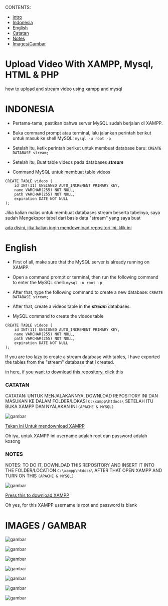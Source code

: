 CONTENTS:

- [intro](https://github.com/Xnuvers007/uploadvideosXAMPP#upload-video-with-xampp-mysql-html--php)
- [Indonesia](https://github.com/Xnuvers007/uploadvideosXAMPP#indonesia)
- [English](https://github.com/Xnuvers007/uploadvideosXAMPP#english)
- [Catatan](https://github.com/Xnuvers007/uploadvideosXAMPP#catatan)
- [Notes](https://github.com/Xnuvers007/uploadvideosXAMPP#notes)
- [Images/Gambar](https://github.com/Xnuvers007/uploadvideosXAMPP#images--gambar)

# Upload Video With XAMPP, Mysql, HTML & PHP
how to upload and stream video using xampp and mysql

# INDONESIA
- Pertama-tama, pastikan bahwa server MySQL sudah berjalan di XAMPP.

- Buka command prompt atau terminal, lalu jalankan perintah berikut untuk masuk ke shell MySQL:
```mysql -u root -p```

- Setelah itu, ketik perintah berikut untuk membuat database baru:
```CREATE DATABASE stream;```

- Setelah itu, Buat table videos pada databases ***stream***
- Command MySQL untuk membuat table videos 
```
CREATE TABLE videos (
    id INT(11) UNSIGNED AUTO_INCREMENT PRIMARY KEY,
    name VARCHAR(255) NOT NULL,
    path VARCHAR(255) NOT NULL,
    expiration DATE NOT NULL
);
```

Jika kalian malas untuk membuat databases stream beserta tabelnya, saya sudah Mengekspor tabel dari basis data "stream" yang saya buat

[ada disini](https://raw.githubusercontent.com/Xnuvers007/uploadvideosXAMPP/master/stream.sql)[, jika kalian ingin mendownload repositori ini, klik ini](https://github.com/Xnuvers007/uploadvideosXAMPP/archive/refs/heads/master.zip)

# English
- First of all, make sure that the MySQL server is already running on XAMPP.
- Open a command prompt or terminal, then run the following command to enter the MySQL shell:
```mysql -u root -p```

- After that, type the following command to create a new database:
```CREATE DATABASE stream;```

- After that, create a videos table in the ***stream*** databases.
- MySQL command to create the videos table
```
CREATE TABLE videos (
    id INT(11) UNSIGNED AUTO_INCREMENT PRIMARY KEY,
    name VARCHAR(255) NOT NULL,
    path VARCHAR(255) NOT NULL,
    expiration DATE NOT NULL
);
```

If you are too lazy to create a stream database with tables, I have exported the tables from the "stream" database that I created.

[in here](https://raw.githubusercontent.com/Xnuvers007/uploadvideosXAMPP/master/stream.sql)[, if you want to download this repository, click this](https://github.com/Xnuvers007/uploadvideosXAMPP/archive/refs/heads/master.zip)


### CATATAN
CATATAN: UNTUK MENJALAKANNYA, DOWNLOAD REPOSITORY INI DAN MASUKAN KE DALAM FOLDER/LOKASI ```C:\xampp\htdocs\```
SETELAH ITU BUKA XAMPP DAN NYALAKAN INI ```(APACHE & MYSQL)```

![gambar](https://user-images.githubusercontent.com/62522733/224535800-4c90b24d-1128-43e9-9958-30371bdb0fb0.png)

[Tekan ini Untuk mendownload XAMPP](https://www.apachefriends.org/download.html)

Oh iya, untuk XAMPP ini username adalah root dan password adalah kosong

### NOTES
NOTES: TO DO IT, DOWNLOAD THIS REPOSITORY AND INSERT IT INTO THE FOLDER/LOCATION ```C:\xampp\htdocs\```
AFTER THAT OPEN XAMPP AND TURN ON THIS ```(APACHE & MYSQL)```

![gambar](https://user-images.githubusercontent.com/62522733/224535800-4c90b24d-1128-43e9-9958-30371bdb0fb0.png)

[Press this to download XAMPP](https://www.apachefriends.org/download.html)

Oh yes, for this XAMPP username is root and password is blank

# IMAGES / GAMBAR

![gambar](https://user-images.githubusercontent.com/62522733/224535984-5f9a5d39-7866-4c9f-a0ad-762649eb65dd.png)

![gambar](https://user-images.githubusercontent.com/62522733/224536053-8282d705-45ed-4861-90a7-dc4d80d5345b.png)

![gambar](https://user-images.githubusercontent.com/62522733/224536067-f294ce43-5a9a-4ae4-aaf2-8fe5f93990e9.png)

![gambar](https://user-images.githubusercontent.com/62522733/224536150-a6958393-6d72-4933-b7ff-690cbe9bb936.png)

![gambar](https://user-images.githubusercontent.com/62522733/224536162-ebe57d4d-6aba-4813-9f95-f799fcd19c09.png)

![gambar](https://user-images.githubusercontent.com/62522733/224536184-0d01b3de-d093-49a7-82e4-5c210feefa62.png)

![gambar](https://user-images.githubusercontent.com/62522733/224536209-73ed5246-e70f-4d2a-9163-e871da14b910.png)

